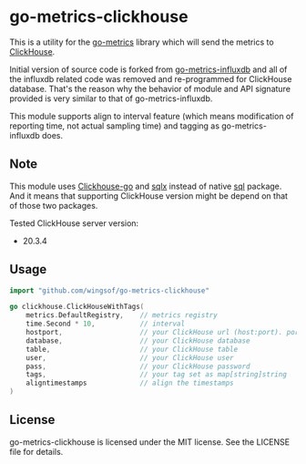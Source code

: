 go-metrics-clickhouse
===================

This is a utility for the [go-metrics](https://github.com/rcrowley/go-metrics) library which will send the metrics to [ClickHouse](https://clickhouse.tech/).

Initial version of source code is forked from [go-metrics-influxdb](https://github.com/vrischmann/go-metrics-influxdb) and all of the influxdb related code was removed and re-programmed for ClickHouse database.
That's the reason why the behavior of module and API signature provided is very similar to that of go-metrics-influxdb.

This module supports align to interval feature (which means modification of reporting time, not actual sampling time) and tagging as go-metrics-influxdb does.

Note
----

This module uses [Clickhouse-go](https://github.com/ClickHouse/clickhouse-go) and [sqlx](https://github.com/jmoiron/sqlx) instead of native [sql](https://golang.org/pkg/database/sql/) package. And it means that supporting ClickHouse version might be depend on that of those two packages.

Tested ClickHouse server version:
  * 20.3.4

Usage
-----

```go
import "github.com/wingsof/go-metrics-clickhouse"

go clickhouse.ClickHouseWithTags(
    metrics.DefaultRegistry,    // metrics registry
    time.Second * 10,           // interval
    hostport,                   // your ClickHouse url (host:port). port should be TCP port (not http api port) ex) host1:9000
    database,                   // your ClickHouse database
    table,                      // your ClickHouse table
    user,                       // your ClickHouse user
    pass,                       // your ClickHouse password
    tags,                       // your tag set as map[string]string
    aligntimestamps             // align the timestamps
)
```

License
-------

go-metrics-clickhouse is licensed under the MIT license. See the LICENSE file for details.
